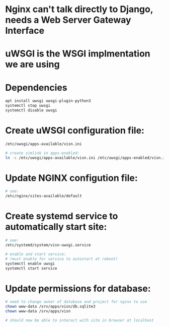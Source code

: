 # Nginx can't talk directly to Django, needs a Web Server Gateway Interface
# uWSGI is the WSGI implmentation we are using

# Dependencies
```bash
apt install uwsgi uwsgi-plugin-python3
systemctl stop uwsgi
systemctl disable uwsgi
```

# Create uWSGI configuration file: 
```bash
/etc/uwsgi/apps-available/visn.ini

# create simlink in apps-enabled: 
ln -s /etc/uwsgi/apps-available/visn.ini /etc/uwsgi/apps-enabled/visn.ini
```

# Update NGINX configution file: 
```bash
# see:
/etc/nginx/sites-available/default
```

# Create systemd service to automatically start site:
```bash
# see: 
/etc/systemd/system/visn-uwsgi.service

# enable and start service: 
# (must enable for service to autostart at reboot)
systemctl enable uwsgi
systemctl start service
```

# Update permissions for database: 
```bash
# need to change owner of database and project for nginx to use
chown www-data /srv/apps/visn/db.sqlite3
chown www-data /srv/apps/visn

# should now be able to interact with site in browser at localhost
```
